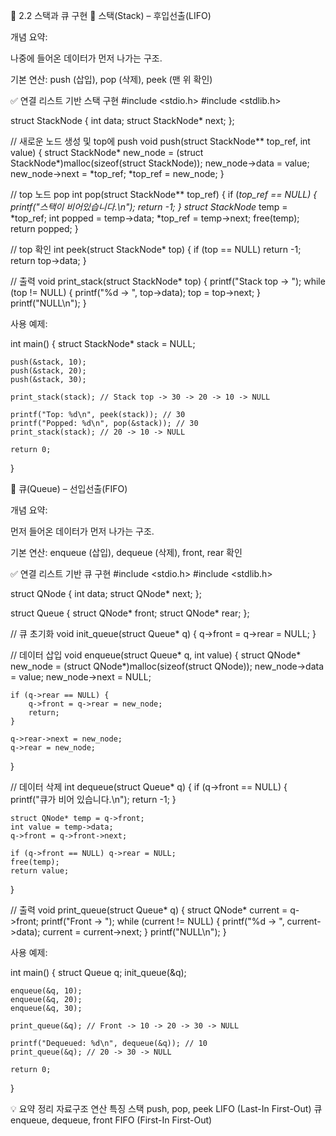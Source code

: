 🔹 2.2 스택과 큐 구현
📌 스택(Stack) – 후입선출(LIFO)

개념 요약:

나중에 들어온 데이터가 먼저 나가는 구조.

기본 연산: push (삽입), pop (삭제), peek (맨 위 확인)

✅ 연결 리스트 기반 스택 구현
#include <stdio.h>
#include <stdlib.h>

struct StackNode {
    int data;
    struct StackNode* next;
};

// 새로운 노드 생성 및 top에 push
void push(struct StackNode** top_ref, int value) {
    struct StackNode* new_node = (struct StackNode*)malloc(sizeof(struct StackNode));
    new_node->data = value;
    new_node->next = *top_ref;
    *top_ref = new_node;
}

// top 노드 pop
int pop(struct StackNode** top_ref) {
    if (*top_ref == NULL) {
        printf("스택이 비어있습니다.\n");
        return -1;
    }
    struct StackNode* temp = *top_ref;
    int popped = temp->data;
    *top_ref = temp->next;
    free(temp);
    return popped;
}

// top 확인
int peek(struct StackNode* top) {
    if (top == NULL) return -1;
    return top->data;
}

// 출력
void print_stack(struct StackNode* top) {
    printf("Stack top -> ");
    while (top != NULL) {
        printf("%d -> ", top->data);
        top = top->next;
    }
    printf("NULL\n");
}


사용 예제:

int main() {
    struct StackNode* stack = NULL;

    push(&stack, 10);
    push(&stack, 20);
    push(&stack, 30);

    print_stack(stack); // Stack top -> 30 -> 20 -> 10 -> NULL

    printf("Top: %d\n", peek(stack)); // 30
    printf("Popped: %d\n", pop(&stack)); // 30
    print_stack(stack); // 20 -> 10 -> NULL

    return 0;
}

📌 큐(Queue) – 선입선출(FIFO)

개념 요약:

먼저 들어온 데이터가 먼저 나가는 구조.

기본 연산: enqueue (삽입), dequeue (삭제), front, rear 확인

✅ 연결 리스트 기반 큐 구현
#include <stdio.h>
#include <stdlib.h>

struct QNode {
    int data;
    struct QNode* next;
};

struct Queue {
    struct QNode* front;
    struct QNode* rear;
};

// 큐 초기화
void init_queue(struct Queue* q) {
    q->front = q->rear = NULL;
}

// 데이터 삽입
void enqueue(struct Queue* q, int value) {
    struct QNode* new_node = (struct QNode*)malloc(sizeof(struct QNode));
    new_node->data = value;
    new_node->next = NULL;

    if (q->rear == NULL) {
        q->front = q->rear = new_node;
        return;
    }

    q->rear->next = new_node;
    q->rear = new_node;
}

// 데이터 삭제
int dequeue(struct Queue* q) {
    if (q->front == NULL) {
        printf("큐가 비어 있습니다.\n");
        return -1;
    }

    struct QNode* temp = q->front;
    int value = temp->data;
    q->front = q->front->next;

    if (q->front == NULL) q->rear = NULL;
    free(temp);
    return value;
}

// 출력
void print_queue(struct Queue* q) {
    struct QNode* current = q->front;
    printf("Front -> ");
    while (current != NULL) {
        printf("%d -> ", current->data);
        current = current->next;
    }
    printf("NULL\n");
}


사용 예제:

int main() {
    struct Queue q;
    init_queue(&q);

    enqueue(&q, 10);
    enqueue(&q, 20);
    enqueue(&q, 30);

    print_queue(&q); // Front -> 10 -> 20 -> 30 -> NULL

    printf("Dequeued: %d\n", dequeue(&q)); // 10
    print_queue(&q); // 20 -> 30 -> NULL

    return 0;
}

💡 요약 정리
자료구조	연산	특징
스택	push, pop, peek	LIFO (Last-In First-Out)
큐	enqueue, dequeue, front	FIFO (First-In First-Out)
